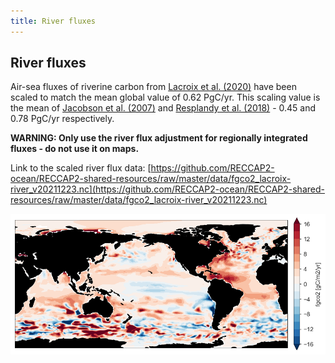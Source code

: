 ```yaml
---
title: River fluxes
---
```


## River fluxes

Air-sea fluxes of riverine carbon from [Lacroix et al. (2020)](https://doi.org/10.5194/bg-17-55-2020) have been scaled to match the mean global value of 0.62 PgC/yr. This scaling value is the mean of [Jacobson et al. (2007)](https://doi.org/10.1029/2006GB002703) and [Resplandy et al. (2018)](https://www.nature.com/articles/s41561-018-0151-3) - 0.45 and 0.78 PgC/yr respectively. 

**WARNING: Only use the river flux adjustment for regionally integrated fluxes - do not use it on maps.**

Link to the scaled river flux data: [https://github.com/RECCAP2-ocean/RECCAP2-shared-resources/raw/master/data/fgco2_lacroix-river_v20211223.nc](https://github.com/RECCAP2-ocean/RECCAP2-shared-resources/raw/master/data/fgco2_lacroix-river_v20211223.nc)

![](img/fgco2_lacroix.png)
